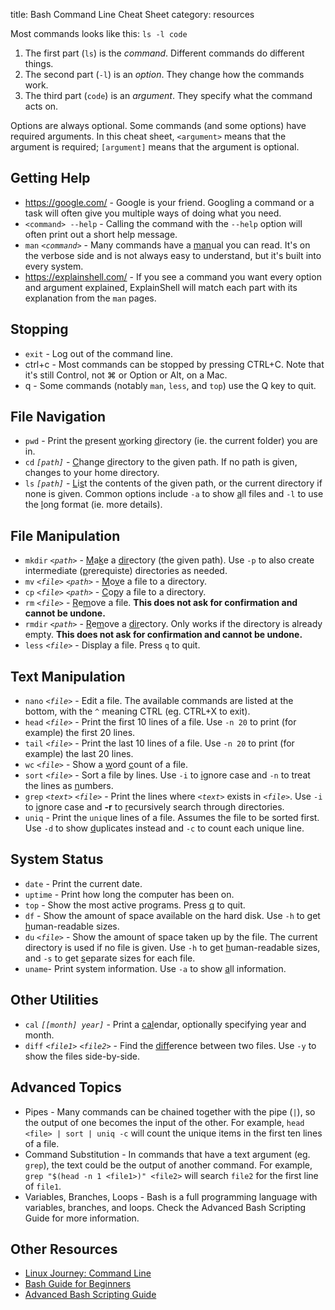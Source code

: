 title: Bash Command Line Cheat Sheet
category: resources

Most commands looks like this: `ls -l code`

1. The first part (`ls`) is the *command*. Different commands do different things.
2. The second part (`-l`) is an *option*. They change how the commands work.
3. The third part (`code`) is an *argument*. They specify what the command acts on.

Options are always optional. Some commands (and some options) have required arguments. In this cheat sheet, `<argument>` means that the argument is required; `[argument]` means that the argument is optional.

## Getting Help

* <https://google.com/> - Google is your friend. Googling a command or a task will often give you multiple ways of doing what you need.
* `<command> --help` - Calling the command with the `--help` option will often print out a short help message.
* `man` *`<command>`* - Many commands have a <span style="text-decoration:underline;">man</span>ual you can read. It's on the verbose side and is not always easy to understand, but it's built into every system.
* <https://explainshell.com/> - If you see a command you want every option and argument explained, ExplainShell will match each part with its explanation from the `man` pages.

## Stopping

* `exit` - Log out of the command line.
* ctrl+c - Most commands can be stopped by pressing CTRL+C. Note that it's still Control, not &#8984; or Option or Alt, on a Mac.
* q - Some commands (notably `man`, `less`, and `top`) use the Q key to quit.

## File Navigation

* `pwd` - Print the <span style="text-decoration:underline;">p</span>resent <span style="text-decoration:underline;">w</span>orking <span style="text-decoration:underline;">d</span>irectory (ie. the current folder) you are in.
* `cd` *`[path]`* - <span style="text-decoration:underline;">C</span>hange <span style="text-decoration:underline;">d</span>irectory to the given path. If no path is given, changes to your home directory.
* `ls` *`[path]`* - <span style="text-decoration:underline;">L</span>i<span style="text-decoration:underline;">s</span>t the contents of the given path, or the current directory if none is given. Common options include `-a` to show <span style="text-decoration:underline;">a</span>ll files and `-l` to use the <span style="text-decoration:underline;">l</span>ong format (ie. more details).

## File Manipulation

* `mkdir` *`<path>`* - <span style="text-decoration:underline;">M</span>a<span style="text-decoration:underline;">k</span>e a <span style="text-decoration:underline;">dir</span>ectory (the given path). Use `-p` to also create intermediate (<span style="text-decoration:underline;">p</span>rerequiste) directories as needed.
* `mv` *`<file>`* *`<path>`* - <span style="text-decoration:underline;">M</span>o<span style="text-decoration:underline;">v</span>e a file to a directory.
* `cp` *`<file>`* *`<path>`* - <span style="text-decoration:underline;">C</span>o<span style="text-decoration:underline;">p</span>y a file to a directory.
* `rm` *`<file>`* - <span style="text-decoration:underline;">R</span>e<span style="text-decoration:underline;">m</span>ove a file. **This does not ask for confirmation and cannot be undone.**
* `rmdir` *`<path>`* - <span style="text-decoration:underline;">R</span>e<span style="text-decoration:underline;">m</span>ove a <span style="text-decoration:underline;">dir</span>ectory. Only works if the directory is already empty. **This does not ask for confirmation and cannot be undone.**
* `less` *`<file>`* - Display a file. Press `q` to quit.

## Text Manipulation

* `nano` *`<file>`* - Edit a file. The available commands are listed at the bottom, with the `^` meaning CTRL (eg. CTRL+X to exit).
* `head` *`<file>`* - Print the first 10 lines of a file. Use `-n 20` to print (for example) the first 20 lines.
* `tail` *`<file>`* - Print the last 10 lines of a file. Use `-n 20` to print (for example) the last 20 lines.
* `wc` *`<file>`* - Show a <span style="text-decoration:underline;">w</span>ord <span style="text-decoration:underline;">c</span>ount of a file.
* `sort` *`<file>`* - Sort a file by lines. Use `-i` to <span style="text-decoration:underline;">i</span>gnore case and `-n` to treat the lines as <span style="text-decoration:underline;">n</span>umbers.
* `grep` *`<text>`* *`<file>`* - Print the lines where *`<text>`* exists in *`<file>`*. Use `-i` to <span style="text-decoration:underline;">i</span>gnore case and **-r** to <span style="text-decoration:underline;">r</span>ecursively search through directories.
* `uniq` - Print the `uniq`ue lines of a file. Assumes the file to be sorted first. Use `-d` to show <span style="text-decoration:underline;">d</span>uplicates instead and `-c` to count each unique line.

## System Status

* `date` - Print the current date.
* `uptime` - Print how long the computer has been on.
* `top` - Show the most active programs. Press <span style="text-decoration:underline;">q</span> to quit.
* `df` - Show the amount of space available on the hard disk. Use `-h` to get <span style="text-decoration:underline;">h</span>uman-readable sizes.
* `du` *`<file>`* - Show the amount of space taken up by the file. The current directory is used if no file is given. Use `-h` to get <span style="text-decoration:underline;">h</span>uman-readable sizes, and `-s` to get <span style="text-decoration:underline;">s</span>eparate sizes for each file.
* `uname`- Print system information. Use `-a` to show <span style="text-decoration:underline;">a</span>ll information.

## Other Utilities

* `cal` *`[[month] year]`* - Print a <span style="text-decoration:underline;">cal</span>endar, optionally specifying year and month.
* `diff` *`<file1>`* *`<file2>`* - Find the <span style="text-decoration:underline;">diff</span>erence between two files. Use `-y` to show the files side-by-side.

## Advanced Topics

* Pipes - Many commands can be chained together with the pipe (`|`), so the output of one becomes the input of the other. For example, `head <file> | sort | uniq -c` will count the unique items in the first ten lines of a file.
* Command Substitution - In commands that have a text argument (eg. `grep`), the text could be the output of another command. For example, `grep "$(head -n 1 <file1>)" <file2>` will search `file2` for the first line of `file1`.
* Variables, Branches, Loops - Bash is a full programming language with variables, branches, and loops. Check the Advanced Bash Scripting Guide for more information.

## Other Resources

* [Linux Journey: Command Line](https://linuxjourney.com/lesson/the-shell)
* [Bash Guide for Beginners](https://www.tldp.org/LDP/Bash-Beginners-Guide/html/Bash-Beginners-Guide.html)
* [Advanced Bash Scripting Guide](https://www.tldp.org/LDP/abs/html/abs-guide.html)
